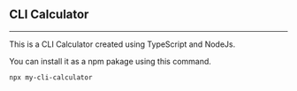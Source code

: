 ## **CLI Calculator** 
***

This is a CLI Calculator created using TypeScript and NodeJs.

You can install it as a npm pakage using this command.
```bash 
npx my-cli-calculator
